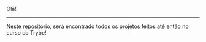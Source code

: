 Olá!

-------------------------------------------------------------------------------------

Neste repositório, será encontrado todos os projetos feitos até então no curso da Trybe!
